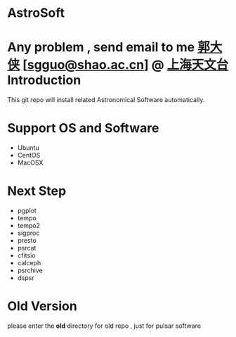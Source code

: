 # AstroSoft

Any problem , send email to me [郭大侠](http://guoshaoguang.com/blog) [sgguo@shao.ac.cn] @ [上海天文台](http://www.shao.ac.cn)
Introduction
================
This git repo will install related Astronomical Software automatically.

Support OS and Software
================
 - Ubuntu
 - CentOS
 - MacOSX

# Next Step 
- pgplot
- tempo
- tempo2
- sigproc
- presto
- psrcat
- cfitsio
- calceph
- psrchive
- dspsr

**Old Version**
===========
please enter the **old** directory for old repo , just for pulsar software
